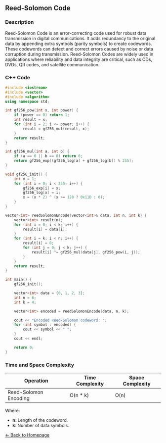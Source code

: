## Reed-Solomon Code

### Description
Reed-Solomon Code is an error-correcting code used for robust data transmission in digital communications. It adds redundancy to the original data by appending extra symbols (parity symbols) to create codewords. These codewords can detect and correct errors caused by noise or data corruption during transmission. Reed-Solomon Codes are widely used in applications where reliability and data integrity are critical, such as CDs, DVDs, QR codes, and satellite communication.

### C++ Code

```cpp
#include <iostream>
#include <vector>
#include <algorithm>
using namespace std;

int gf256_pow(int x, int power) {
    if (power == 0) return 1;
    int result = x;
    for (int i = 2; i <= power; i++) {
        result = gf256_mul(result, x);
    }
    return result;
}

int gf256_mul(int a, int b) {
    if (a == 0 || b == 0) return 0;
    return gf256_exp[(gf256_log[a] + gf256_log[b]) % 255];
}

void gf256_init() {
    int x = 1;
    for (int i = 0; i < 255; i++) {
        gf256_exp[i] = x;
        gf256_log[x] = i;
        x = (x * 2) ^ (x >= 128 ? 0x11D : 0);
    }
}

vector<int> reedSolomonEncode(vector<int>& data, int n, int k) {
    vector<int> result(n);
    for (int i = 0; i < k; i++) {
        result[i] = data[i];
    }
    for (int i = k; i < n; i++) {
        result[i] = 0;
        for (int j = 0; j < k; j++) {
            result[i] ^= gf256_mul(data[j], gf256_pow(i, j));
        }
    }
    return result;
}

int main() {
    gf256_init();

    vector<int> data = {0, 1, 2, 3};
    int n = 6;
    int k = 4;

    vector<int> encoded = reedSolomonEncode(data, n, k);

    cout << "Encoded Reed-Solomon codeword: ";
    for (int symbol : encoded) {
        cout << symbol << " ";
    }
    cout << endl;

    return 0;
}
```
### Time and Space Complexity

| Operation                     | Time Complexity                  | Space Complexity         |
|-------------------------------|----------------------------------|--------------------------|
| Reed-Solomon Encoding         | O(n * k)                         | O(n)                     |

Where:
- **n**: Length of the codeword.
- **k**: Number of data symbols.

[← Back to Homepage](https://mehwishferoz.github.io/#6-️-error-detection-and-correction)